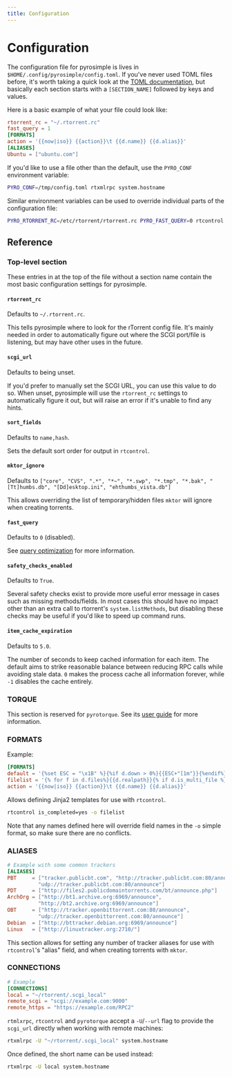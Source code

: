 ```yaml
---
title: Configuration
---
```


# Configuration

The configuration file for pyrosimple is lives in
`$HOME/.config/pyrosimple/config.toml`. If you've
never used TOML files before, it's worth taking a quick look at the
[TOML documentation](https://toml.io/),
but basically each section starts with a `[SECTION_NAME]` followed by
keys and values.

Here is a basic example of what your file could look like:
```toml
rtorrent_rc = "~/.rtorrent.rc"
fast_query = 1
[FORMATS]
action = '{{now|iso}} {{action}}\t {{d.name}} {{d.alias}}'
[ALIASES]
Ubuntu = ["ubuntu.com"]
```

If you'd like to use a file other than the default, use the
`PYRO_CONF` environment variable:
```bash
PYRO_CONF=/tmp/config.toml rtxmlrpc system.hostname
```
Similar environment variables can be used to override individual parts
of the configuration file:
```bash
PYRO_RTORRENT_RC=/etc/rtorrent/rtorrent.rc PYRO_FAST_QUERY=0 rtcontrol //
```

## Reference

### Top-level section

These entries in at the top of the file without a section name
contain the most basic configuration settings for pyrosimple.

#### `rtorrent_rc`

Defaults to `~/.rtorrent.rc`.

This tells pyrosimple where to look for the rTorrent config file. It's
mainly needed in order to automatically figure out where the SCGI
port/file is listening, but may have other uses in the future.

####  `scgi_url`

Defaults to being unset.

If you'd prefer to manually set the SCGI URL, you can use this value
to do so. When unset, pyrosimple will use the `rtorrent_rc` settings
to automatically figure it out, but will raise an error if it's unable
to find any hints.

#### `sort_fields`

Defaults to `name,hash`.

Sets the default sort order for output in `rtcontrol`.

#### `mktor_ignore`

Defaults to `["core", "CVS", ".*", "*~", "*.swp", "*.tmp", "*.bak", "[Tt]humbs.db", "[Dd]esktop.ini", "ehthumbs_vista.db"]`

This allows overriding the list of temporary/hidden files `mktor` will
ignore when creating torrents.

#### `fast_query`

Defaults to `0` (disabled).

See [query optimization](experimental.md#query-optimization) for more
information.

#### `safety_checks_enabled`

Defaults to `True`.

Several safety checks exist to provide more useful error message in
cases such as missing methods/fields. In most cases this should have
no impact other than an extra call to rtorrent's `system.listMethods`,
but disabling these checks may be useful if you'd like to speed up
command runs.

#### `item_cache_expiration`

Defaults to `5.0`.

The number of seconds to keep cached information for each item. The
default aims to strike reasonable balance between reducing RPC calls
while avoiding stale data.  `0` makes the process cache all
information forever, while `-1` disables the cache entirely.

### TORQUE

This section is reserved for `pyrotorque`. See its
[user guide](usage-pyrotorque.md) for more information.

### FORMATS

Example:
```toml
[FORMATS]
default = '{%set ESC = "\x1B" %}{%if d.down > 0%}{{ESC+"[1m"}}{%endif%}{%if d.is_open%}O{%else%} {%endif%}{%if d.is_active%}A{%else%} {%endif%}{%if not d.is_complete%}{{ESC+"[36m"}}{{ "{:>3}".format(d.done | round | int) }}{{ESC+"[0m"}}{%else%}  D{%endif%} {{"{:>10}".format(d.size | filesizeformat(True))}} {%if d.message%}{{ESC+"[31m"}}{%endif%} {{d.alias.rjust(3)}}{{ESC+"[0m"}} {%if d.down > 0%}{{ESC+"[1m"}}{%endif%}{{d.name}}{{ESC+"[0m"}}'
filelist = '{% for f in d.files%}{{d.realpath}}{% if d.is_multi_file %}/{{f.path}}{% endif %}{% if loop.index != loop.length %}\n{% endif %}{% endfor %}'
action = '{{now|iso}} {{action}}\t {{d.name}} {{d.alias}}'
```

Allows defining Jinja2 templates for use with `rtcontrol`.

```bash
rtcontrol is_completed=yes -o filelist
```

Note that any names defined here will override field names in the `-o`
simple format, so make sure there are no conflicts.

### ALIASES

```toml
# Example with some common trackers
[ALIASES]
PBT     = ["tracker.publicbt.com", "http://tracker.publicbt.com:80/announce",
          "udp://tracker.publicbt.com:80/announce"]
PDT     = ["http://files2.publicdomaintorrents.com/bt/announce.php"]
ArchOrg = ["http://bt1.archive.org:6969/announce",
          "http://bt2.archive.org:6969/announce"]
OBT     = ["http://tracker.openbittorrent.com:80/announce",
          "udp://tracker.openbittorrent.com:80/announce"]
Debian  = ["http://bttracker.debian.org:6969/announce"]
Linux   = ["http://linuxtracker.org:2710/"]
```

This section allows for setting any number of tracker aliases for use
with `rtcontrol`'s "alias" field, and when creating torrents with
`mktor`.


### CONNECTIONS

```toml
# Example
[CONNECTIONS]
local = "~/rtorrent/.scgi_local"
remote_scgi = "scgi://example.com:9000"
remote_https = "https://example.com/RPC2"
```

`rtmlxrpc`, `rtcontrol` and `pyrotorque` accept a `-U`/`--url` flag to
provide the `scgi_url` directly when working with remote machines:
```bash
rtxmlrpc -U "~/rtorrent/.scgi_local" system.hostname
```

Once defined, the short name can be used instead:
```bash
rtxmlrpc -U local system.hostname
```
